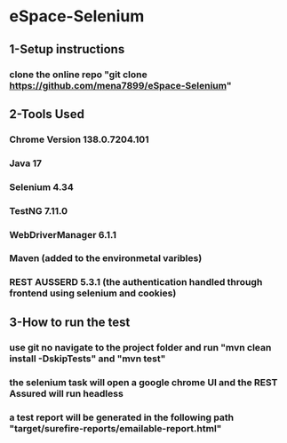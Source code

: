# eSpace-Selenium

## 1-Setup instructions

### clone the online repo "git clone https://github.com/mena7899/eSpace-Selenium"

## 2-Tools Used

### Chrome Version 138.0.7204.101

### Java 17

### Selenium 4.34

### TestNG 7.11.0

### WebDriverManager 6.1.1

### Maven (added to the environmetal varibles)

### REST AUSSERD 5.3.1 (the authentication handled through frontend using selenium and cookies)

## 3-How to run the test

### use git no navigate to the project folder and run "mvn clean install -DskipTests" and "mvn test"

### the selenium task will open a google chrome UI and the REST Assured will run headless

### a test report will be generated in the following path "target/surefire-reports/emailable-report.html"